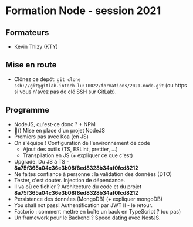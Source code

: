# Formation Node - session 2021

## Formateurs
- Kevin Thizy (KTY)

## Mise en route

- Clônez ce dépôt: `git clone ssh://git@gitlab.intech.lu:10022/formations/2021-node.git` (ou https si vous n'avez pas de clé SSH sur GitLab).

## Programme

- NodeJS, qu'est-ce donc ? + NPM
- 🎉() Mise en place d'un projet NodeJS
- Premiers pas avec Koa (en JS)
- On s'équipe ! Configuration de l'environnement de code
    - Ajout des outils (TS, ESLint, prettier, ...)
    - Transpilation en JS (+ expliquer ce que c'est)
- Upgrade. Du JS à TS - **8a75f365a04c36e3b08f8ed8328b34af0fcd8212**
- Ne faites confiance à personne : la validation des données (DTO)
- Tester, c'est douter. Injection de dépendance.
- Il va où ce fichier ? Architecture du code et du projet **8a75f365a04c36e3b08f8ed8328b34af0fcd8212**
- Persistence des données (MongoDB) (+ expliquer mongoDB)
- You shall not pass! Authentification par JWT II - le retour.
- Factorio : comment mettre en boîte un back en TypeScript ? (ou pas)
- Un framework pour le Backend ? Speed dating avec NestJS.
